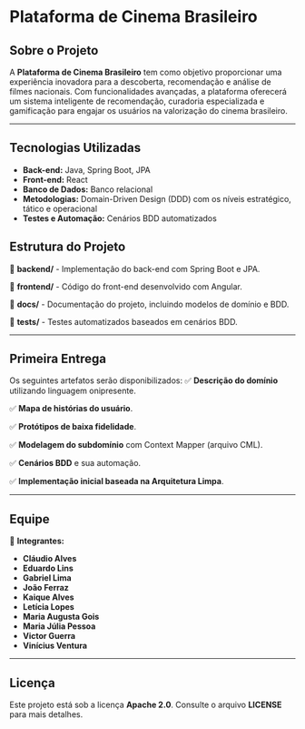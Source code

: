 # **Plataforma de Cinema Brasileiro**

## **Sobre o Projeto**
A **Plataforma de Cinema Brasileiro** tem como objetivo proporcionar uma experiência inovadora para a descoberta, recomendação e análise de filmes nacionais. Com funcionalidades avançadas, a plataforma oferecerá um sistema inteligente de recomendação, curadoria especializada e gamificação para engajar os usuários na valorização do cinema brasileiro.

---
## **Tecnologias Utilizadas**
- **Back-end:** Java, Spring Boot, JPA
- **Front-end:** React
- **Banco de Dados:** Banco relacional
- **Metodologias:** Domain-Driven Design (DDD) com os níveis estratégico, tático e operacional
- **Testes e Automação:** Cenários BDD automatizados

## **Estrutura do Projeto**
📂 **backend/** - Implementação do back-end com Spring Boot e JPA.

📂 **frontend/** - Código do front-end desenvolvido com Angular.

📂 **docs/** - Documentação do projeto, incluindo modelos de domínio e BDD.

📂 **tests/** - Testes automatizados baseados em cenários BDD.

---
## **Primeira Entrega**
Os seguintes artefatos serão disponibilizados:
✅ **Descrição do domínio** utilizando linguagem onipresente.

✅ **Mapa de histórias do usuário**.

✅ **Protótipos de baixa fidelidade**.

✅ **Modelagem do subdomínio** com Context Mapper (arquivo CML).

✅ **Cenários BDD** e sua automação.

✅ **Implementação inicial baseada na Arquitetura Limpa**.

---
## **Equipe**
👥 **Integrantes:**
- **Cláudio Alves**  
- **Eduardo Lins**  
- **Gabriel Lima**  
- **João Ferraz**  
- **Kaique Alves**  
- **Letícia Lopes**  
- **Maria Augusta Gois**  
- **Maria Júlia Pessoa**  
- **Victor Guerra**  
- **Vinícius Ventura**  

---
## **Licença**
Este projeto está sob a licença **Apache 2.0**. Consulte o arquivo **LICENSE** para mais detalhes.
